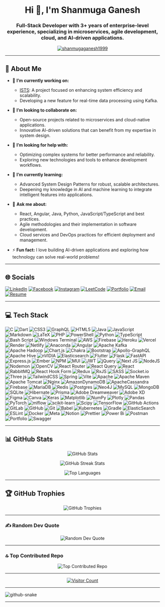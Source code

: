 <h1 align="center">Hi 👋, I'm Shanmuga Ganesh</h1>
<h3 align="center">
  Full-Stack Developer with 3+ years of enterprise-level experience, specializing in microservices, agile development, cloud, and AI-driven applications.
</h3>

<p align="center">
  <a href="https://github.com/ShanmugaGanesh1999">
    <img src="https://komarev.com/ghpvc/?username=shanmugaganesh1999&label=Profile%20views&color=0e75b6&style=flat" alt="shanmugaganesh1999" />
  </a>
</p>

---

## 💫 About Me

- 🔭 **I’m currently working on:**
  - [ISTS](https://github.com/ShanmugaGanesh1999/ISTS_API): A project focused on enhancing system efficiency and scalability.
  - Developing a new feature for real-time data processing using Kafka.

- 👯 **I’m looking to collaborate on:**
  - Open-source projects related to microservices and cloud-native applications.
  - Innovative AI-driven solutions that can benefit from my expertise in system design.

- 🤝 **I’m looking for help with:**
  - Optimizing complex systems for better performance and reliability.
  - Exploring new technologies and tools to enhance development workflows.

- 🌱 **I’m currently learning:**
  - Advanced System Design Patterns for robust, scalable architectures.
  - Deepening my knowledge in AI and machine learning to integrate intelligent features into applications.

- 💬 **Ask me about:**
  - React, Angular, Java, Python, JavaScript/TypeScript and best practices.
  - Agile methodologies and their implementation in software development.
  - Cloud services and DevOps practices for efficient deployment and management.

- ⚡ **Fun fact:** I love building AI-driven applications and exploring how technology can solve real-world problems!

---

## 🌐 Socials

[![LinkedIn](https://img.shields.io/badge/LinkedIn-%230077B5.svg?style=for-the-badge&logo=linkedin&logoColor=white)](https://linkedin.com/in/shanmuga-ganesh)
[![Facebook](https://img.shields.io/badge/Facebook-%231877F2.svg?style=for-the-badge&logo=facebook&logoColor=white)](https://www.facebook.com/shanmuga.ganesh.94)
[![Instagram](https://img.shields.io/badge/Instagram-%23E4405F.svg?style=for-the-badge&logo=instagram&logoColor=white)](https://instagram.com/shanmuga_ganesh_)
[![LeetCode](https://img.shields.io/badge/LeetCode-FFA116.svg?style=for-the-badge&logo=leetcode&logoColor=white)](https://leetcode.com/u/Shanmuga_Ganesh/)
[![Portfolio](https://img.shields.io/badge/Portfolio-181717.svg?style=for-the-badge&logo=github&logoColor=white)](https://shanmugaganesh1999.github.io/Portfolio/)
[![Email](https://img.shields.io/badge/Email-D14836.svg?style=for-the-badge&logo=gmail&logoColor=white)](mailto:1999ganesh2@gmail.com)
[![Resume](https://img.shields.io/badge/Resume-FF5733.svg?style=for-the-badge&logo=read-the-docs&logoColor=white)](https://drive.google.com/file/d/1Unq2zRUARh2Fb3rdA6aREtcidgSwvLwm/view?usp=drive_link)

---

## 💻 Tech Stack

![C](https://img.shields.io/badge/c-%2300599C.svg?style=plastic&logo=c&logoColor=white) 
![Dart](https://img.shields.io/badge/dart-%230175C2.svg?style=plastic&logo=dart&logoColor=white) 
![CSS3](https://img.shields.io/badge/css3-%231572B6.svg?style=plastic&logo=css3&logoColor=white) 
![GraphQL](https://img.shields.io/badge/-GraphQL-E10098?style=plastic&logo=graphql&logoColor=white) 
![HTML5](https://img.shields.io/badge/html5-%23E34F26.svg?style=plastic&logo=html5&logoColor=white) 
![Java](https://img.shields.io/badge/java-%23ED8B00.svg?style=plastic&logo=openjdk&logoColor=white) 
![JavaScript](https://img.shields.io/badge/javascript-%23323330.svg?style=plastic&logo=javascript&logoColor=%23F7DF1E) 
![Markdown](https://img.shields.io/badge/markdown-%23000000.svg?style=plastic&logo=markdown&logoColor=white) 
![LaTeX](https://img.shields.io/badge/latex-%23008080.svg?style=plastic&logo=latex&logoColor=white) 
![PHP](https://img.shields.io/badge/php-%23777BB4.svg?style=plastic&logo=php&logoColor=white) 
![PowerShell](https://img.shields.io/badge/PowerShell-%235391FE.svg?style=plastic&logo=powershell&logoColor=white) 
![Python](https://img.shields.io/badge/python-3670A0?style=plastic&logo=python&logoColor=ffdd54) 
![TypeScript](https://img.shields.io/badge/typescript-%23007ACC.svg?style=plastic&logo=typescript&logoColor=white) 
![Bash Script](https://img.shields.io/badge/bash_script-%23121011.svg?style=plastic&logo=gnu-bash&logoColor=white) 
![Windows Terminal](https://img.shields.io/badge/Windows%20Terminal-%234D4D4D.svg?style=plastic&logo=windows-terminal&logoColor=white) 
![AWS](https://img.shields.io/badge/AWS-%23FF9900.svg?style=plastic&logo=amazon-aws&logoColor=white) 
![Firebase](https://img.shields.io/badge/firebase-%23039BE5.svg?style=plastic&logo=firebase) 
![Heroku](https://img.shields.io/badge/heroku-%23430098.svg?style=plastic&logo=heroku&logoColor=white) 
![Vercel](https://img.shields.io/badge/vercel-%23000000.svg?style=plastic&logo=vercel&logoColor=white) 
![Render](https://img.shields.io/badge/Render-%46E3B7.svg?style=plastic&logo=render&logoColor=white) 
![Netlify](https://img.shields.io/badge/netlify-%23000000.svg?style=plastic&logo=netlify&logoColor=#00C7B7) 
![Anaconda](https://img.shields.io/badge/Anaconda-%2344A833.svg?style=plastic&logo=anaconda&logoColor=white) 
![Angular](https://img.shields.io/badge/angular-%23DD0031.svg?style=plastic&logo=angular&logoColor=white) 
![Apache Kafka](https://img.shields.io/badge/Apache%20Kafka-000?style=plastic&logo=apachekafka) 
![Apache Hadoop](https://img.shields.io/badge/Apache%20Hadoop-66CCFF?style=plastic&logo=apachehadoop&logoColor=black) 
![Chart.js](https://img.shields.io/badge/chart.js-F5788D.svg?style=plastic&logo=chart.js&logoColor=white) 
![Chakra](https://img.shields.io/badge/chakra-%234ED1C5.svg?style=plastic&logo=chakraui&logoColor=white) 
![Bootstrap](https://img.shields.io/badge/bootstrap-%238511FA.svg?style=plastic&logo=bootstrap&logoColor=white) 
![Apollo-GraphQL](https://img.shields.io/badge/-ApolloGraphQL-311C87?style=plastic&logo=apollo-graphql) 
![Apache Hive](https://img.shields.io/badge/Apache%20Hive-FDEE21?style=plastic&logo=apachehive&logoColor=black) 
![nVIDIA](https://img.shields.io/badge/cuda-000000.svg?style=plastic&logo=nVIDIA&logoColor=green) 
![Elasticsearch](https://img.shields.io/badge/elasticsearch-%230377CC.svg?style=plastic&logo=elasticsearch&logoColor=white) 
![Flutter](https://img.shields.io/badge/Flutter-%2302569B.svg?style=plastic&logo=Flutter&logoColor=white) 
![Flask](https://img.shields.io/badge/flask-%23000.svg?style=plastic&logo=flask&logoColor=white) 
![FastAPI](https://img.shields.io/badge/FastAPI-005571?style=plastic&logo=fastapi) 
![Express.js](https://img.shields.io/badge/express.js-%23404d59.svg?style=plastic&logo=express&logoColor=%2361DAFB) 
![Ember](https://img.shields.io/badge/ember-1C1E24?style=plastic&logo=ember.js&logoColor=#D04A37) 
![NPM](https://img.shields.io/badge/NPM-%23CB3837.svg?style=plastic&logo=npm&logoColor=white) 
![MUI](https://img.shields.io/badge/MUI-%230081CB.svg?style=plastic&logo=mui&logoColor=white) 
![JWT](https://img.shields.io/badge/JWT-black?style=plastic&logo=JSON%20web%20tokens) 
![jQuery](https://img.shields.io/badge/jquery-%230769AD.svg?style=plastic&logo=jquery&logoColor=white) 
![Next JS](https://img.shields.io/badge/Next-black?style=plastic&logo=next.js&logoColor=white) 
![NodeJS](https://img.shields.io/badge/node.js-6DA55F?style=plastic&logo=node.js&logoColor=white) 
![Nodemon](https://img.shields.io/badge/NODEMON-%23323330.svg?style=plastic&logo=nodemon&logoColor=%BBDEAD) 
![OpenCV](https://img.shields.io/badge/opencv-%23white.svg?style=plastic&logo=opencv&logoColor=white) 
![React Router](https://img.shields.io/badge/React_Router-CA4245?style=plastic&logo=react-router&logoColor=white) 
![React Query](https://img.shields.io/badge/-React%20Query-FF4154?style=plastic&logo=react%20query&logoColor=white) 
![React](https://img.shields.io/badge/react-%2320232a.svg?style=plastic&logo=react&logoColor=%2361DAFB) 
![RabbitMQ](https://img.shields.io/badge/rabbitmq-FF6600?style=plastic&logo=rabbitmq&logoColor=white) 
![React Hook Form](https://img.shields.io/badge/React%20Hook%20Form-%23EC5990.svg?style=plastic&logo=reacthookform&logoColor=white) 
![Redux](https://img.shields.io/badge/redux-%23593d88.svg?style=plastic&logo=redux&logoColor=white) 
![RxJS](https://img.shields.io/badge/rxjs-%23B7178C.svg?style=plastic&logo=reactivex&logoColor=white) 
![SASS](https://img.shields.io/badge/SASS-hotpink.svg?style=plastic&logo=SASS&logoColor=white) 
![Socket.io](https://img.shields.io/badge/Socket.io-black?style=plastic&logo=socket.io&badgeColor=010101) 
![Three js](https://img.shields.io/badge/threejs-black?style=plastic&logo=three.js&logoColor=white) 
![TailwindCSS](https://img.shields.io/badge/tailwindcss-%2338B2AC.svg?style=plastic&logo=tailwind-css&logoColor=white) 
![Spring](https://img.shields.io/badge/spring-%236DB33F.svg?style=plastic&logo=spring&logoColor=white) 
![Vite](https://img.shields.io/badge/vite-%23646CFF.svg?style=plastic&logo=vite&logoColor=white) 
![Apache](https://img.shields.io/badge/apache-%23D42029.svg?style=plastic&logo=apache&logoColor=white) 
![Apache Maven](https://img.shields.io/badge/Apache%20Maven-C71A36?style=plastic&logo=Apache%20Maven&logoColor=white) 
![Apache Tomcat](https://img.shields.io/badge/apache%20tomcat-%23F8DC75.svg?style=plastic&logo=apache-tomcat&logoColor=black) 
![Nginx](https://img.shields.io/badge/nginx-%23009639.svg?style=plastic&logo=nginx&logoColor=white) 
![AmazonDynamoDB](https://img.shields.io/badge/Amazon%20DynamoDB-4053D6?style=plastic&logo=Amazon%20DynamoDB&logoColor=white) 
![ApacheCassandra](https://img.shields.io/badge/cassandra-%231287B1.svg?style=plastic&logo=apache-cassandra&logoColor=white) 
![Firebase](https://img.shields.io/badge/firebase-a08021?style=plastic&logo=firebase&logoColor=ffcd34) 
![MariaDB](https://img.shields.io/badge/MariaDB-003545?style=plastic&logo=mariadb&logoColor=white) 
![Redis](https://img.shields.io/badge/redis-%23DD0031.svg?style=plastic&logo=redis&logoColor=white) 
![Postgres](https://img.shields.io/badge/postgres-%23316192.svg?style=plastic&logo=postgresql&logoColor=white) 
![Neo4J](https://img.shields.io/badge/Neo4j-008CC1?style=plastic&logo=neo4j&logoColor=white) 
![MySQL](https://img.shields.io/badge/mysql-4479A1.svg?style=plastic&logo=mysql&logoColor=white) 
![MongoDB](https://img.shields.io/badge/MongoDB-%234ea94b.svg?style=plastic&logo=mongodb&logoColor=white) 
![SQLite](https://img.shields.io/badge/sqlite-%2307405e.svg?style=plastic&logo=sqlite&logoColor=white) 
![Hibernate](https://img.shields.io/badge/Hibernate-59666C?style=plastic&logo=Hibernate&logoColor=white) 
![Prisma](https://img.shields.io/badge/Prisma-3982CE?style=plastic&logo=Prisma&logoColor=white) 
![Adobe Dreamweaver](https://img.shields.io/badge/Adobe%20Dreamweaver-FF61F6.svg?style=plastic&logo=Adobe%20Dreamweaver&logoColor=white) 
![Adobe XD](https://img.shields.io/badge/Adobe%20XD-470137?style=plastic&logo=Adobe%20XD&logoColor=#FF61F6) 
![Figma](https://img.shields.io/badge/figma-%23F24E1E.svg?style=plastic&logo=figma&logoColor=white) 
![Canva](https://img.shields.io/badge/Canva-%2300C4CC.svg?style=plastic&logo=Canva&logoColor=white) 
![Keras](https://img.shields.io/badge/Keras-%23D00000.svg?style=plastic&logo=Keras&logoColor=white) 
![Matplotlib](https://img.shields.io/badge/Matplotlib-%23ffffff.svg?style=plastic&logo=Matplotlib&logoColor=black) 
![NumPy](https://img.shields.io/badge/numpy-%23013243.svg?style=plastic&logo=numpy&logoColor=white) 
![Plotly](https://img.shields.io/badge/Plotly-%233F4F75.svg?style=plastic&logo=plotly&logoColor=white) 
![Pandas](https://img.shields.io/badge/pandas-%23150458.svg?style=plastic&logo=pandas&logoColor=white) 
![PyTorch](https://img.shields.io/badge/PyTorch-%23EE4C2C.svg?style=plastic&logo=PyTorch&logoColor=white) 
![mlflow](https://img.shields.io/badge/mlflow-%23d9ead3.svg?style=plastic&logo=numpy&logoColor=blue) 
![scikit-learn](https://img.shields.io/badge/scikit--learn-%23F7931E.svg?style=plastic&logo=scikit-learn&logoColor=white) 
![Scipy](https://img.shields.io/badge/SciPy-%230C55A5.svg?style=plastic&logo=scipy&logoColor=white) 
![TensorFlow](https://img.shields.io/badge/TensorFlow-%23FF6F00.svg?style=plastic&logo=TensorFlow&logoColor=white) 
![GitHub Actions](https://img.shields.io/badge/github%20actions-%232671E5.svg?style=plastic&logo=githubactions&logoColor=white) 
![GitLab](https://img.shields.io/badge/gitlab-%23181717.svg?style=plastic&logo=gitlab&logoColor=white) 
![GitHub](https://img.shields.io/badge/github-%23121011.svg?style=plastic&logo=github&logoColor=white) 
![Git](https://img.shields.io/badge/git-%23F05033.svg?style=plastic&logo=git&logoColor=white) 
![Babel](https://img.shields.io/badge/Babel-F9DC3e?style=plastic&logo=babel&logoColor=black) 
![Kubernetes](https://img.shields.io/badge/kubernetes-%23326ce5.svg?style=plastic&logo=kubernetes&logoColor=white) 
![Gradle](https://img.shields.io/badge/Gradle-02303A.svg?style=plastic&logo=Gradle&logoColor=white) 
![ElasticSearch](https://img.shields.io/badge/-ElasticSearch-005571?style=plastic&logo=elasticsearch) 
![ESLint](https://img.shields.io/badge/ESLint-4B3263?style=plastic&logo=eslint&logoColor=white) 
![Docker](https://img.shields.io/badge/docker-%230db7ed.svg?style=plastic&logo=docker&logoColor=white) 
![Meta](https://img.shields.io/badge/Meta-%230467DF.svg?style=plastic&logo=Meta&logoColor=white) 
![Notion](https://img.shields.io/badge/Notion-%23000000.svg?style=plastic&logo=notion&logoColor=white) 
![Prettier](https://img.shields.io/badge/prettier-%23F7B93E.svg?style=plastic&logo=prettier&logoColor=black) 
![Power Bi](https://img.shields.io/badge/power_bi-F2C811?style=plastic&logo=powerbi&logoColor=black) 
![Postman](https://img.shields.io/badge/Postman-FF6C37?style=plastic&logo=postman&logoColor=white) 
![Portfolio](https://img.shields.io/badge/Portfolio-%23000000.svg?style=plastic&logo=firefox&logoColor=#FF7139) 
![Swagger](https://img.shields.io/badge/-Swagger-%23Clojure?style=plastic&logo=swagger&logoColor=white)

---

## 📊 GitHub Stats

<p align="center">
  <img src="https://github-readme-stats.vercel.app/api?username=ShanmugaGanesh1999&theme=radical&hide_border=false&include_all_commits=true&count_private=true" alt="GitHub Stats" />
</p>

<p align="center">
  <img src="https://github-readme-streak-stats.herokuapp.com/?user=ShanmugaGanesh1999&theme=radical&hide_border=false" alt="GitHub Streak Stats" />
</p>

<p align="center">
  <img src="https://github-readme-stats.vercel.app/api/top-langs/?username=ShanmugaGanesh1999&theme=radical&hide_border=false&include_all_commits=true&count_private=true&layout=compact" alt="Top Languages" />
</p>

---

## 🏆 GitHub Trophies

<p align="center">
  <img src="https://github-profile-trophy.vercel.app/?username=ShanmugaGanesh1999&theme=radical&no-frame=false&no-bg=false&margin-w=4" alt="GitHub Trophies" />
</p>

---

### ✍️ Random Dev Quote

<p align="center">
  <img src="https://quotes-github-readme.vercel.app/api?type=horizontal&theme=radical" alt="Random Dev Quote" />
</p>

---

### 🔝 Top Contributed Repo

<p align="center">
  <img src="https://github-contributor-stats.vercel.app/api?username=ShanmugaGanesh1999&limit=5&theme=dark&combine_all_yearly_contributions=true" alt="Top Contributed Repo" />
</p>

---

<p align="center">
  <a href="https://github.com/ShanmugaGanesh1999">
    <img src="https://visitor-badge.glitch.me/badge?page_id=ShanmugaGanesh1999" alt="Visitor Count" />
  </a>
</p>

---

<picture>
  <source media="(prefers-color-scheme: dark)" srcset="https://raw.githubusercontent.com/tobiasmeyhoefer/tobiasmeyhoefer/output/github-snake-dark.svg" />
  <source media="(prefers-color-scheme: light)" srcset="https://raw.githubusercontent.com/tobiasmeyhoefer/tobiasmeyhoefer/output/github-snake.svg" />
  <img alt="github-snake" src="https://raw.githubusercontent.com/tobiasmeyhoefer/tobiasmeyhoefer/output/github-snake.svg" />
</picture>

---
